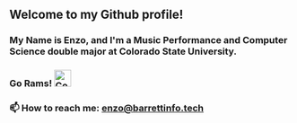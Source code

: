 ## Welcome to my Github profile! 

### My Name is Enzo, and I'm a Music Performance and Computer Science double major at Colorado State University. 
### Go Rams! <img src="https://www.engr.colostate.edu/wp-content/uploads/2017/11/CSU-Ram-357.png" alt="Colorado State University" width="30">
### 📫 How to reach me: enzo@barrettinfo.tech

